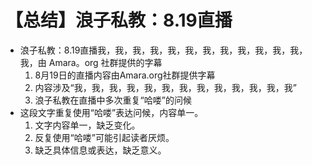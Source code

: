 # 【总结】浪子私教：8.19直播

-   浪子私教：8.19直播我，我，我，我，我，我，我，我，我，我，我，我，我，由 Amara。org 社群提供的字幕
    1.  8月19日的直播内容由Amara.org社群提供字幕
    2.  内容涉及“我，我，我，我，我，我，我，我，我，我，我，我，我”
    3.  浪子私教在直播中多次重复“哈喽”的问候
-   这段文字重复使用“哈喽”表达问候，内容单一。
    1.  文字内容单一，缺乏变化。
    2.  反复使用“哈喽”可能引起读者厌烦。
    3.  缺乏具体信息或表达，缺乏意义。